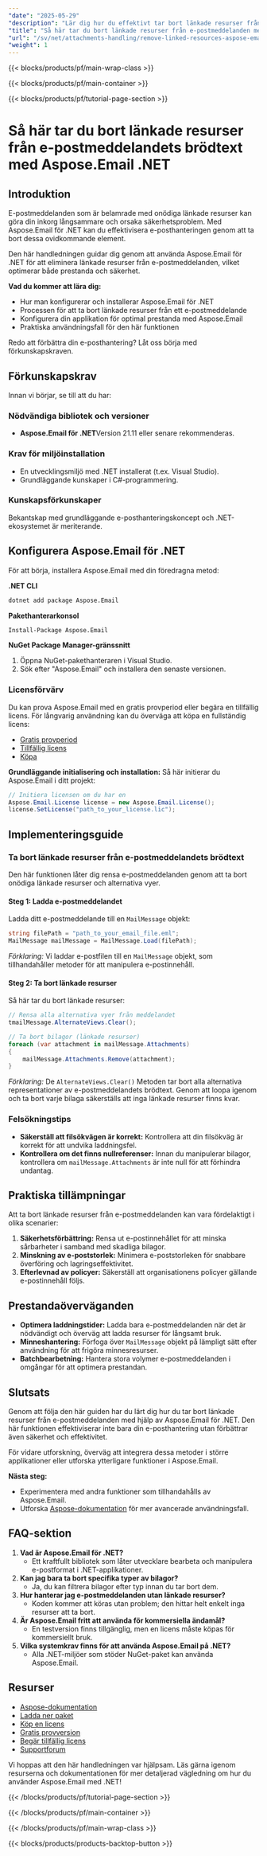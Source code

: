 ```yaml
---
"date": "2025-05-29"
"description": "Lär dig hur du effektivt tar bort länkade resurser från e-postmeddelanden med Aspose.Email för .NET. Förbättra e-postbehandling, säkerhet och lagringseffektivitet."
"title": "Så här tar du bort länkade resurser från e-postmeddelanden med Aspose.Email .NET"
"url": "/sv/net/attachments-handling/remove-linked-resources-aspose-email-net/"
"weight": 1
---
```


{{< blocks/products/pf/main-wrap-class >}}

{{< blocks/products/pf/main-container >}}

{{< blocks/products/pf/tutorial-page-section >}}
# Så här tar du bort länkade resurser från e-postmeddelandets brödtext med Aspose.Email .NET

## Introduktion

E-postmeddelanden som är belamrade med onödiga länkade resurser kan göra din inkorg långsammare och orsaka säkerhetsproblem. Med Aspose.Email för .NET kan du effektivisera e-posthanteringen genom att ta bort dessa ovidkommande element.

Den här handledningen guidar dig genom att använda Aspose.Email för .NET för att eliminera länkade resurser från e-postmeddelanden, vilket optimerar både prestanda och säkerhet.

**Vad du kommer att lära dig:**
- Hur man konfigurerar och installerar Aspose.Email för .NET
- Processen för att ta bort länkade resurser från ett e-postmeddelande
- Konfigurera din applikation för optimal prestanda med Aspose.Email
- Praktiska användningsfall för den här funktionen

Redo att förbättra din e-posthantering? Låt oss börja med förkunskapskraven.

## Förkunskapskrav

Innan vi börjar, se till att du har:

### Nödvändiga bibliotek och versioner
- **Aspose.Email för .NET**Version 21.11 eller senare rekommenderas.
  

### Krav för miljöinstallation
- En utvecklingsmiljö med .NET installerat (t.ex. Visual Studio).
- Grundläggande kunskaper i C#-programmering.

### Kunskapsförkunskaper
Bekantskap med grundläggande e-posthanteringskoncept och .NET-ekosystemet är meriterande.

## Konfigurera Aspose.Email för .NET

För att börja, installera Aspose.Email med din föredragna metod:

**.NET CLI**
```bash
dotnet add package Aspose.Email
```

**Pakethanterarkonsol**
```bash
Install-Package Aspose.Email
```

**NuGet Package Manager-gränssnitt**
1. Öppna NuGet-pakethanteraren i Visual Studio.
2. Sök efter "Aspose.Email" och installera den senaste versionen.

### Licensförvärv
Du kan prova Aspose.Email med en gratis provperiod eller begära en tillfällig licens. För långvarig användning kan du överväga att köpa en fullständig licens:
- [Gratis provperiod](https://releases.aspose.com/email/net/)
- [Tillfällig licens](https://purchase.aspose.com/temporary-license/)
- [Köpa](https://purchase.aspose.com/buy)

**Grundläggande initialisering och installation:**
Så här initierar du Aspose.Email i ditt projekt:
```csharp
// Initiera licensen om du har en
Aspose.Email.License license = new Aspose.Email.License();
license.SetLicense("path_to_your_license.lic");
```

## Implementeringsguide

### Ta bort länkade resurser från e-postmeddelandets brödtext
Den här funktionen låter dig rensa e-postmeddelanden genom att ta bort onödiga länkade resurser och alternativa vyer.

#### Steg 1: Ladda e-postmeddelandet
Ladda ditt e-postmeddelande till en `MailMessage` objekt:
```csharp
string filePath = "path_to_your_email_file.eml";
MailMessage mailMessage = MailMessage.Load(filePath);
```
*Förklaring:* Vi laddar e-postfilen till en `MailMessage` objekt, som tillhandahåller metoder för att manipulera e-postinnehåll.

#### Steg 2: Ta bort länkade resurser
Så här tar du bort länkade resurser:
```csharp
// Rensa alla alternativa vyer från meddelandet
tmailMessage.AlternateViews.Clear();

// Ta bort bilagor (länkade resurser)
foreach (var attachment in mailMessage.Attachments)
{
    mailMessage.Attachments.Remove(attachment);
}
```
*Förklaring:* De `AlternateViews.Clear()` Metoden tar bort alla alternativa representationer av e-postmeddelandets brödtext. Genom att loopa igenom och ta bort varje bilaga säkerställs att inga länkade resurser finns kvar.

### Felsökningstips
- **Säkerställ att filsökvägen är korrekt:** Kontrollera att din filsökväg är korrekt för att undvika laddningsfel.
- **Kontrollera om det finns nullreferenser:** Innan du manipulerar bilagor, kontrollera om `mailMessage.Attachments` är inte null för att förhindra undantag.

## Praktiska tillämpningar
Att ta bort länkade resurser från e-postmeddelanden kan vara fördelaktigt i olika scenarier:
1. **Säkerhetsförbättring:** Rensa ut e-postinnehållet för att minska sårbarheter i samband med skadliga bilagor.
2. **Minskning av e-poststorlek:** Minimera e-poststorleken för snabbare överföring och lagringseffektivitet.
3. **Efterlevnad av policyer:** Säkerställ att organisationens policyer gällande e-postinnehåll följs.

## Prestandaöverväganden
- **Optimera laddningstider:** Ladda bara e-postmeddelanden när det är nödvändigt och överväg att ladda resurser för långsamt bruk.
- **Minneshantering:** Förfoga över `MailMessage` objekt på lämpligt sätt efter användning för att frigöra minnesresurser.
- **Batchbearbetning:** Hantera stora volymer e-postmeddelanden i omgångar för att optimera prestandan.

## Slutsats
Genom att följa den här guiden har du lärt dig hur du tar bort länkade resurser från e-postmeddelanden med hjälp av Aspose.Email för .NET. Den här funktionen effektiviserar inte bara din e-posthantering utan förbättrar även säkerhet och effektivitet.

För vidare utforskning, överväg att integrera dessa metoder i större applikationer eller utforska ytterligare funktioner i Aspose.Email.

**Nästa steg:**
- Experimentera med andra funktioner som tillhandahålls av Aspose.Email.
- Utforska [Aspose-dokumentation](https://reference.aspose.com/email/net/) för mer avancerade användningsfall.

## FAQ-sektion
1. **Vad är Aspose.Email för .NET?**
   - Ett kraftfullt bibliotek som låter utvecklare bearbeta och manipulera e-postformat i .NET-applikationer.
2. **Kan jag bara ta bort specifika typer av bilagor?**
   - Ja, du kan filtrera bilagor efter typ innan du tar bort dem.
3. **Hur hanterar jag e-postmeddelanden utan länkade resurser?**
   - Koden kommer att köras utan problem; den hittar helt enkelt inga resurser att ta bort.
4. **Är Aspose.Email fritt att använda för kommersiella ändamål?**
   - En testversion finns tillgänglig, men en licens måste köpas för kommersiellt bruk.
5. **Vilka systemkrav finns för att använda Aspose.Email på .NET?**
   - Alla .NET-miljöer som stöder NuGet-paket kan använda Aspose.Email.

## Resurser
- [Aspose-dokumentation](https://reference.aspose.com/email/net/)
- [Ladda ner paket](https://releases.aspose.com/email/net/)
- [Köp en licens](https://purchase.aspose.com/buy)
- [Gratis provversion](https://releases.aspose.com/email/net/)
- [Begär tillfällig licens](https://purchase.aspose.com/temporary-license/)
- [Supportforum](https://forum.aspose.com/c/email/10)

Vi hoppas att den här handledningen var hjälpsam. Läs gärna igenom resurserna och dokumentationen för mer detaljerad vägledning om hur du använder Aspose.Email med .NET!

{{< /blocks/products/pf/tutorial-page-section >}}

{{< /blocks/products/pf/main-container >}}

{{< /blocks/products/pf/main-wrap-class >}}

{{< blocks/products/products-backtop-button >}}